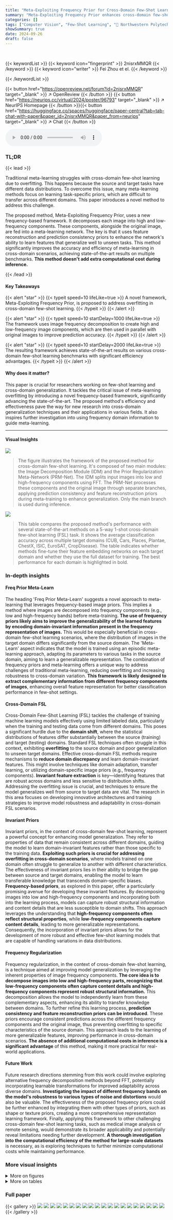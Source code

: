 ```yaml
---
title: "Meta-Exploiting Frequency Prior for Cross-Domain Few-Shot Learning"
summary: "Meta-Exploiting Frequency Prior enhances cross-domain few-shot learning by leveraging image frequency decomposition and consistency priors to improve model generalization and efficiency."
categories: []
tags: ["Computer Vision", "Few-Shot Learning", "🏢 Northwestern Polytechnical University",]
showSummary: true
date: 2024-09-26
draft: false
---
```


<br>

{{< keywordList >}}
{{< keyword icon="fingerprint" >}} 2nisrxMMQR {{< /keyword >}}
{{< keyword icon="writer" >}} Fei Zhou et el. {{< /keyword >}}
 
{{< /keywordList >}}

{{< button href="https://openreview.net/forum?id=2nisrxMMQR" target="_blank" >}}
↗ OpenReview
{{< /button >}}
{{< button href="https://neurips.cc/virtual/2024/poster/96793" target="_blank" >}}
↗ NeurIPS Homepage
{{< /button >}}{{< button href="https://huggingface.co/spaces/huggingface/paper-central?tab=tab-chat-with-paper&paper_id=2nisrxMMQR&paper_from=neurips" target="_blank" >}}
↗ Chat
{{< /button >}}



<audio controls>
    <source src="https://ai-paper-reviewer.com/2nisrxMMQR/podcast.wav" type="audio/wav">
    Your browser does not support the audio element.
</audio>


### TL;DR


{{< lead >}}

Traditional meta-learning struggles with cross-domain few-shot learning due to overfitting. This happens because the source and target tasks have different data distributions. To overcome this issue, many meta-learning methods focus on learning task-specific priors, which are difficult to transfer across different domains. This paper introduces a novel method to address this challenge. 

The proposed method, Meta-Exploiting Frequency Prior, uses a new frequency-based framework. It decomposes each image into high and low-frequency components.  These components, alongside the original image, are fed into a meta-learning network. The key is that it uses feature reconstruction and prediction consistency priors to enhance the network's ability to learn features that generalize well to unseen tasks.  This method significantly improves the accuracy and efficiency of meta-learning in cross-domain scenarios, achieving state-of-the-art results on multiple benchmarks. **This method doesn't add extra computational cost during inference.**

{{< /lead >}}


#### Key Takeaways

{{< alert "star" >}}
{{< typeit speed=10 lifeLike=true >}} A novel framework, Meta-Exploiting Frequency Prior, is proposed to address overfitting in cross-domain few-shot learning. {{< /typeit >}}
{{< /alert >}}

{{< alert "star" >}}
{{< typeit speed=10 startDelay=1000 lifeLike=true >}} The framework uses image frequency decomposition to create high and low-frequency image components, which are then used in parallel with original images to improve prediction accuracy. {{< /typeit >}}
{{< /alert >}}

{{< alert "star" >}}
{{< typeit speed=10 startDelay=2000 lifeLike=true >}} The resulting framework achieves state-of-the-art results on various cross-domain few-shot learning benchmarks with significant efficiency advantages. {{< /typeit >}}
{{< /alert >}}

#### Why does it matter?
This paper is crucial for researchers working on few-shot learning and cross-domain generalization.  It tackles the critical issue of meta-learning overfitting by introducing a novel frequency-based framework, significantly advancing the state-of-the-art.  The proposed method's efficiency and effectiveness pave the way for new research into cross-domain generalization techniques and their applications in various fields. It also inspires further investigation into using frequency domain information to guide meta-learning.

------
#### Visual Insights



![](https://ai-paper-reviewer.com/2nisrxMMQR/figures_2_1.jpg)

> The figure illustrates the framework of the proposed method for cross-domain few-shot learning.  It's composed of two main modules: the Image Decomposition Module (IDM) and the Prior Regularization Meta-Network (PRM-Net). The IDM splits input images into low and high-frequency components using FFT. The PRM-Net processes these components and the original image through separate branches, applying prediction consistency and feature reconstruction priors during meta-training to enhance generalization. Only the main branch is used during inference.





![](https://ai-paper-reviewer.com/2nisrxMMQR/tables_6_1.jpg)

> This table compares the proposed method's performance with several state-of-the-art methods on a 5-way 1-shot cross-domain few-shot learning (FSL) task.  It shows the average classification accuracy across multiple target domains (CUB, Cars, Places, Plantae, ChestX, ISIC, EuroSAT, CropDisease).  The table indicates whether methods fine-tune their feature embedding networks on each target domain and whether they use the full dataset for training.  The best performance for each domain is highlighted in bold.





### In-depth insights


#### Freq Prior Meta-Learn
The heading 'Freq Prior Meta-Learn' suggests a novel approach to meta-learning that leverages frequency-based image priors.  This implies a method where images are decomposed into frequency components (e.g., low and high-frequency bands) before meta-training.  **The use of frequency priors likely aims to improve the generalizability of the learned features by encoding domain-invariant information present in the frequency representation of images.**  This would be especially beneficial in cross-domain few-shot learning scenarios, where the distribution of images in the target domain differs significantly from the source domain. The 'Meta-Learn' aspect indicates that the model is trained using an episodic meta-learning approach, adapting its parameters to various tasks in the source domain, aiming to learn a generalizable representation. The combination of frequency priors and meta-learning offers a unique way to address challenges of traditional meta-learning, reducing overfitting and increasing robustness to cross-domain variation.  **This framework is likely designed to extract complementary information from different frequency components of images**, enhancing overall feature representation for better classification performance in few-shot settings.

#### Cross-Domain FSL
Cross-Domain Few-Shot Learning (FSL) tackles the challenge of training machine learning models effectively using limited labeled data, particularly when the training and testing data come from different domains. This poses a significant hurdle due to the **domain shift**, where the statistical distributions of features differ substantially between the source (training) and target (testing) domains.  Standard FSL techniques often struggle in this context, exhibiting **overfitting** to the source domain and poor generalization to unseen target domains.  Effective cross-domain FSL methods require mechanisms to **reduce domain discrepancy** and learn domain-invariant features. This might involve techniques like domain adaptation, transfer learning, or utilizing domain-specific image priors (e.g., frequency components).  **Invariant feature extraction** is key—identifying features that are robust across domains and less sensitive to distribution shifts. Addressing the overfitting issue is crucial, and techniques to ensure the model generalizes well from source to target data are vital.  The research in this area focuses on developing innovative architectures and training strategies to improve model robustness and adaptability in cross-domain FSL scenarios.

#### Invariant Priors
Invariant priors, in the context of cross-domain few-shot learning, represent a powerful concept for enhancing model generalization.  They refer to properties of data that remain consistent across different domains, guiding the model to learn domain-invariant features rather than those specific to the training data. **Exploiting such priors is crucial for addressing overfitting in cross-domain scenarios**, where models trained on one domain often struggle to generalize to another with different characteristics.  The effectiveness of invariant priors lies in their ability to bridge the gap between source and target domains, enabling the model to learn transferable knowledge that transcends domain-specific biases.  **Frequency-based priors**, as explored in this paper, offer a particularly promising avenue for developing these invariant features. By decomposing images into low and high-frequency components and incorporating both into the learning process, models can capture robust structural information and content details that are less susceptible to domain shifts. This approach leverages the understanding that **high-frequency components often reflect structural properties**, while **low-frequency components capture content details**, leading to more generalizable representations. Consequently, the incorporation of invariant priors allows for the development of more robust and effective few-shot learning models that are capable of handling variations in data distributions.

#### Frequency Regularization
Frequency regularization, in the context of cross-domain few-shot learning, is a technique aimed at improving model generalization by leveraging the inherent properties of image frequency components.  **The core idea is to decompose images into low and high-frequency parts, recognizing that low-frequency components often capture content details and high-frequency components represent robust structural information.** This decomposition allows the model to independently learn from these complementary aspects, enhancing its ability to transfer knowledge between domains.  To further refine this learning process, **prediction consistency and feature reconstruction priors can be introduced**. These priors encourage consistent predictions across the different frequency components and the original image, thus preventing overfitting to specific characteristics of the source domain. This approach leads to the learning of more generalizable features, improving performance in cross-domain scenarios. **The absence of additional computational costs in inference is a significant advantage** of this method, making it more practical for real-world applications.

#### Future Work
Future research directions stemming from this work could involve exploring alternative frequency decomposition methods beyond FFT, potentially incorporating learnable transformations for improved adaptability across diverse domains.  **Investigating the impact of different frequency bands on the model's robustness to various types of noise and distortions** would also be valuable. The effectiveness of the proposed frequency priors could be further enhanced by integrating them with other types of priors, such as shape or texture priors, creating a more comprehensive representation learning framework.  Finally, applying this framework to other challenging cross-domain few-shot learning tasks, such as medical image analysis or remote sensing, would demonstrate its broader applicability and potentially reveal limitations needing further development. **A thorough investigation into the computational efficiency of the method for large-scale datasets** is necessary, as is exploring techniques to further minimize computational costs while maintaining performance. 


### More visual insights

<details>
<summary>More on figures
</summary>


![](https://ai-paper-reviewer.com/2nisrxMMQR/figures_9_1.jpg)

> This figure shows the framework of the proposed method for cross-domain few-shot learning.  It consists of two main modules: an Image Decomposition Module (IDM) which splits images into high and low-frequency components, and a Prior Regularization Meta-Network (PRM-Net) that uses these components to learn generalizable image features. The PRM-Net uses prediction consistency and feature reconstruction priors to guide meta-learning, and only the main branch is used for testing.


![](https://ai-paper-reviewer.com/2nisrxMMQR/figures_18_1.jpg)

> The figure illustrates the architecture of the proposed meta-learning framework for cross-domain few-shot learning.  It shows two main modules: an Image Decomposition Module (IDM) that separates images into low and high-frequency components, and a Prior Regularization Meta-Network (PRM-Net) that uses these components and two novel priors (prediction consistency and feature reconstruction) to guide the meta-learning process and learn more generalizable features. Only the main branch is used during the inference stage.


![](https://ai-paper-reviewer.com/2nisrxMMQR/figures_19_1.jpg)

> This figure shows the overall framework of the proposed method for cross-domain few-shot learning.  It uses an image decomposition module to separate high and low-frequency components of images, feeding these into a prior regularization meta-network. This network uses prediction consistency and feature reconstruction priors to regularize the meta-learning process, aiming for better generalization across domains. During inference, only the main branch of the network is used.


</details>




<details>
<summary>More on tables
</summary>


![](https://ai-paper-reviewer.com/2nisrxMMQR/tables_7_1.jpg)
> This table compares the proposed method's performance with several state-of-the-art methods on cross-domain few-shot learning (CD-FSL) tasks.  It shows the average classification accuracy across eight different target domains (CUB, Cars, Places, Plantae, ChestX, ISIC, EuroSAT, CropDisease) for a 5-way 1-shot setting (5 classes, 1 training example per class, multiple testing examples).  The table notes whether methods fine-tune their feature embedding network on each target domain and indicates which methods use the full dataset for training.

![](https://ai-paper-reviewer.com/2nisrxMMQR/tables_8_1.jpg)
> This table compares the proposed method's performance with existing state-of-the-art methods on a 5-way 1-shot cross-domain few-shot learning (FSL) task.  It shows the average classification accuracy across multiple target datasets (CUB, Cars, Places, Plantae, ChestX, ISIC, EuroSAT, CropDisease). The table highlights the proposed method's superior performance, even without fine-tuning the feature embedding network on each target domain, compared to other methods that either use fine-tuning or access to full task data.  The best results for each target dataset are marked in bold.

![](https://ai-paper-reviewer.com/2nisrxMMQR/tables_14_1.jpg)
> This table compares the proposed method with other state-of-the-art methods on 5-way 1-shot cross-domain few-shot learning (FSL) tasks.  It shows the average classification accuracy across various target domains (CUB, Cars, Places, Plantae, ChestX, ISIC, EuroSAT, CropDisease). The table indicates whether methods used fine-tuning (*),  exploited full FSL task data(†), and highlights the best performing methods in bold. The results demonstrate the effectiveness of the proposed method compared to existing approaches.

![](https://ai-paper-reviewer.com/2nisrxMMQR/tables_16_1.jpg)
> This table compares the proposed method's performance with other data augmentation techniques (Rotation augmentation) and self-supervised learning approaches (SimCLR, BYOL) on five target domains (CUB, Places, Plantae, CropDisease).  The results are presented as average classification accuracies for 1-shot and 5-shot settings, highlighting the superior performance of the proposed method.

![](https://ai-paper-reviewer.com/2nisrxMMQR/tables_16_2.jpg)
> This table compares the proposed method's performance with other state-of-the-art methods on 5-way 5-shot cross-domain few-shot learning (FSL) tasks.  It shows the average classification accuracy across eight different target domains (CUB, Cars, Places, Plantae, ChestX, ISIC, EuroSAT, CropDisease).  The table indicates whether methods used fine-tuning on each target domain and whether they used the full dataset. The best results for each target domain are highlighted in bold.

![](https://ai-paper-reviewer.com/2nisrxMMQR/tables_17_1.jpg)
> This table compares the performance of the proposed method against a baseline model with three times the number of parameters. The average classification accuracy across eight target domains (CUB, Cars, Places, Plantae, Chest, ISIC, EuroSAT, and CropDisease) is presented for both 1-shot and 5-shot scenarios.  The results show that the proposed method achieves higher accuracy even when compared to a significantly larger baseline model.

![](https://ai-paper-reviewer.com/2nisrxMMQR/tables_17_2.jpg)
> This table compares the proposed method's performance with other state-of-the-art methods on 5-way 1-shot cross-domain few-shot learning tasks.  It shows the average classification accuracy across eight different target domains (CUB, Cars, Places, Plantae, ChestX, ISIC, EuroSAT, and CropDisease).  The table indicates whether each method uses fine-tuning and whether it utilizes the full dataset, and highlights the best results for each domain.

![](https://ai-paper-reviewer.com/2nisrxMMQR/tables_20_1.jpg)
> This table compares the proposed method's performance against several state-of-the-art methods on a 5-way 1-shot cross-domain few-shot learning (FSL) benchmark.  It shows the average classification accuracy across multiple target domains (CUB, Cars, Places, Plantae, ChestX, ISIC, EuroSAT, CropDisease) for each method.  The table highlights whether the methods used fine-tuning on the target domains and if they used the full dataset for training, providing context for the results.  The best-performing method for each dataset is shown in bold.

</details>




### Full paper

{{< gallery >}}
<img src="https://ai-paper-reviewer.com/2nisrxMMQR/1.png" class="grid-w50 md:grid-w33 xl:grid-w25" />
<img src="https://ai-paper-reviewer.com/2nisrxMMQR/2.png" class="grid-w50 md:grid-w33 xl:grid-w25" />
<img src="https://ai-paper-reviewer.com/2nisrxMMQR/3.png" class="grid-w50 md:grid-w33 xl:grid-w25" />
<img src="https://ai-paper-reviewer.com/2nisrxMMQR/4.png" class="grid-w50 md:grid-w33 xl:grid-w25" />
<img src="https://ai-paper-reviewer.com/2nisrxMMQR/5.png" class="grid-w50 md:grid-w33 xl:grid-w25" />
<img src="https://ai-paper-reviewer.com/2nisrxMMQR/6.png" class="grid-w50 md:grid-w33 xl:grid-w25" />
<img src="https://ai-paper-reviewer.com/2nisrxMMQR/7.png" class="grid-w50 md:grid-w33 xl:grid-w25" />
<img src="https://ai-paper-reviewer.com/2nisrxMMQR/8.png" class="grid-w50 md:grid-w33 xl:grid-w25" />
<img src="https://ai-paper-reviewer.com/2nisrxMMQR/9.png" class="grid-w50 md:grid-w33 xl:grid-w25" />
<img src="https://ai-paper-reviewer.com/2nisrxMMQR/10.png" class="grid-w50 md:grid-w33 xl:grid-w25" />
<img src="https://ai-paper-reviewer.com/2nisrxMMQR/11.png" class="grid-w50 md:grid-w33 xl:grid-w25" />
<img src="https://ai-paper-reviewer.com/2nisrxMMQR/12.png" class="grid-w50 md:grid-w33 xl:grid-w25" />
<img src="https://ai-paper-reviewer.com/2nisrxMMQR/13.png" class="grid-w50 md:grid-w33 xl:grid-w25" />
<img src="https://ai-paper-reviewer.com/2nisrxMMQR/14.png" class="grid-w50 md:grid-w33 xl:grid-w25" />
<img src="https://ai-paper-reviewer.com/2nisrxMMQR/15.png" class="grid-w50 md:grid-w33 xl:grid-w25" />
<img src="https://ai-paper-reviewer.com/2nisrxMMQR/16.png" class="grid-w50 md:grid-w33 xl:grid-w25" />
<img src="https://ai-paper-reviewer.com/2nisrxMMQR/17.png" class="grid-w50 md:grid-w33 xl:grid-w25" />
<img src="https://ai-paper-reviewer.com/2nisrxMMQR/18.png" class="grid-w50 md:grid-w33 xl:grid-w25" />
<img src="https://ai-paper-reviewer.com/2nisrxMMQR/19.png" class="grid-w50 md:grid-w33 xl:grid-w25" />
<img src="https://ai-paper-reviewer.com/2nisrxMMQR/20.png" class="grid-w50 md:grid-w33 xl:grid-w25" />
{{< /gallery >}}